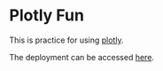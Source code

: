 # Plotly Fun

This is practice for using [plotly](https://plotly.com/).

The deployment can be accessed [here](https://hayleyskyland.github.io/plotlyFun/).
